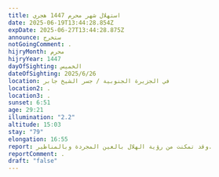 ```yaml
---
title: استهلال شهر محرم 1447 هجري
date: 2025-06-19T13:44:28.854Z
expDate: 2025-06-27T13:44:28.875Z
announce: ستخرج
notGoingComment: .
hijryMonth: محرم
hijryYear: 1447
dayOfSighting: الخميس
dateOfSighting: 2025/6/26
location: في الجزيرة الجنوبية / جسر الشيخ جابر
location2: .
location3: .
sunset: 6:51
age: 29:21
illumination: "2.2"
altitude: 15:03
stay: "79"
elongation: 16:55
report: وقد تمكنت من رؤية الهلال بالعين المجردة وبالمناظير.
reportComment: .
draft: "false"
---
```

